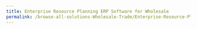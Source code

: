 ```yaml
---
title: Enterprise Resource Planning ERP Software for Wholesale
permalink: /browse-all-solutions-Wholesale-Trade/Enterprise-Resource-Planning--ERP--Software-for-Wholesale
---
```


